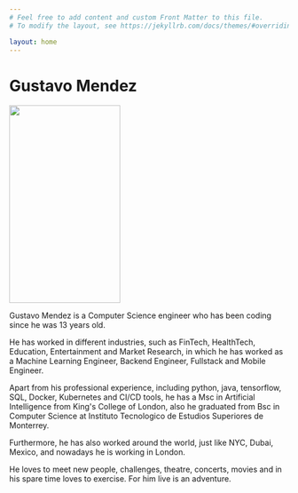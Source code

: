 ```yaml
---
# Feel free to add content and custom Front Matter to this file.
# To modify the layout, see https://jekyllrb.com/docs/themes/#overriding-theme-defaults

layout: home
---
```


<h1>Gustavo Mendez</h1>

<p><img width=200 height=356 src="../images/gus253124.png"/></p>

Gustavo Mendez is a Computer Science engineer who has been coding since he was 13 years old.

He has worked in different industries, such as FinTech, HealthTech, Education, Entertainment and Market Research, in which he has worked as a Machine Learning Engineer, Backend Engineer, Fullstack and Mobile Engineer. 

Apart from his professional experience, including python, java, tensorflow, SQL, Docker, Kubernetes and CI/CD tools, he has a Msc in Artificial Intelligence from King's College of London, also he graduated from Bsc in Computer Science at Instituto Tecnologico de Estudios Superiores de Monterrey.

Furthermore, he has also worked around the world, just like NYC, Dubai, Mexico, and nowadays he is working in London. 

He loves to meet new people, challenges, theatre, concerts, movies and in his spare time loves to exercise. For him live is an adventure. 